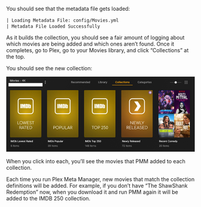 You should see that the metadata file gets loaded:

```
| Loading Metadata File: config/Movies.yml
| Metadata File Loaded Successfully
```

As it builds the collection, you should see a fair amount of logging about which movies are being added and which ones aren’t found.  Once it completes, go to Plex, go to your Movies library, and click “Collections” at the top.

You should see the new collection:

![Finished Collections](../finished.png)

When you click into each, you’ll see the movies that PMM added to each collection.

Each time you run Plex Meta Manager, new movies that match the collection definitions will be added.  For example, if you don’t have “The ShawShank Redemption” now, when you download it and run PMM again it will be added to the IMDB 250 collection.
